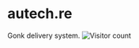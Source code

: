 # autech.re
Gonk delivery system.
![Visitor count](https://autechism.pythonanywhere.com/count/tag.svg?url=autech.re)
